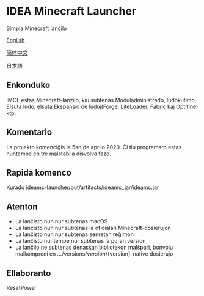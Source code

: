 # IDEA Minecraft Launcher
Simpla Minecraft lanĉilo

[English](README.md)

[简体中文](README_zh.md)

[日本語](README_ja.md)
## Enkonduko
IMCL estas Minecraft-lanzilo, kiu subtenas Moduladministrado, ludokutimo, Elŝuta ludo, elŝuta Ekspansio de ludoj(Forge, LiteLoader, Fabric kaj Optifine) ktp.
## Komentario
La projekto komenciĝis la 5an de aprilo 2020. Ĉi tiu programaro estas nuntempe en tre malstabila disvolva fazo.
## Rapida komenco
Kurado ideamc-launcher/out/artifacts/ideamc_jar/ideamc.jar
## Atenton
- La lanĉisto nun nur subtenas macOS
- La lanĉisto nun nur subtenas la oficialan Minecraft-dosierujon
- La lanĉisto nun nur subtenas senretan reĝimon
- La lanĉisto nuntempe nur subtenas la puran version
- La lanĉilo ne subtenas denaskan bibliotekon malŝpari, bonvolu malkompreni en .../versions/${version}/${version}-native dosierujo
## Ellaboranto
ResetPower